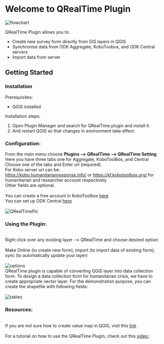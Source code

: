 <h1> Welcome to QRealTime Plugin</h1>
<img src="https://user-images.githubusercontent.com/5653512/84229819-252cc300-ab08-11ea-8cc3-74f9f1d3f1df.png" alt="flowchart">


QRealTime Plugin allows you to:
<ul>
<li> Create new survey form directly from GIS layers in QGIS </li>
<li> Synchronise data from ODK Aggregate, KoboToobox, and ODK Central servers</li>
<li> Import data from  server </li>
</ul>

<h2>Getting Started</h2>
<h3>Installation</h3>
Prerequisites:
<ul>
<li> QGIS installed </li>
</ul>

Installation steps:
<ol>
<li>Open Plugin Manager and search for QRealTime plugin and install it.</li>
<li>And restart QGIS so that changes in environment take effect.</li>
</ol>

<h3>Configuration:</h3>

From the main menu choose **Plugins --> QRealTime --> QRealTime Setting**
<br/> Here you have three tabs one for Aggregate, KoboToolBox, and Central
Choose one of the tabs and Enter url (required). 
<br/>
For Kobo server url can be:
<br/>https://kobo.humanitarianresponse.info/ or https://kf.kobotoolbox.org/ for humanitarian and researcher account respectively
<br/>Other fields are optional.
<br/><br/>
You can create a free account in KoboToolbox <a href="https://www.kobotoolbox.org/"> here </a> <br/>
You can set up ODK Central <a href="https://docs.getodk.org/central-setup/"> here </a> <br/><br/>
![QRealTimePic](https://user-images.githubusercontent.com/42852481/149683859-4c0db7ec-0c80-4a1e-b59a-1a69f9129547.png)

<h3>Using the Plugin:</h3>

<br/>
Right click over any existing layer --> QRealTime and choose desired option: 
<br/><br/>Make Online (to create new form), import (to import data of existing form), sync (to automatically update your layer)
<br/><br/>
<img src="https://user-images.githubusercontent.com/5653512/45092639-be5cc780-b133-11e8-8ee1-d3fb258cbf16.png" alt="options">

<br/>
QRealTime plugin is capable of converting QGIS layer into data collection form. To design a data collection form for humanitarian crisis, we have to create appropriate vector layer. For the demonstration purpose, you can create the shapefile with following fields:
<br/><br/>
<img src="https://user-images.githubusercontent.com/9129316/33984020-2d6d7170-e0dc-11e7-8458-c9c2feb275b6.png" alt="tables">

<h3>Resources:</h3>

<br/>
If you are not sure how to create  value map in QGIS, visit this <a href= "http://www.northrivergeographic.com/archives/qgis-and-value-maps"> link </a>
<br/><br/>
For a tutorial on how to use the QRealTime Plugin, check out this <a href= "https://www.youtube.com/watch?v=62oqJE0pgIY">video </a>:


<!DOCTYPE html>
<html>
<head>
  <title>Real-Time Data Visualization</title>
  <script>
    // 1. Enable the plugin to handle multiple data sources simultaneously.
    function handleMultipleDataSources(dataSources) {
      // Code to handle multiple data sources
      // Combine and overlay different real-time data streams onto a single map
    }

    // 2. Implement a feature for setting up custom alerts or notifications based on real-time data conditions.
    function setupCustomAlerts(data, conditions) {
      // Code to set up custom alerts or notifications based on real-time data conditions
    }

    // 3. Introduce additional customization options for the appearance and behavior of real-time data visualization.
    function customizeDataVisualization(options) {
      // Code to customize the appearance and behavior of real-time data visualization
    }

    // 4. Improve the visualization capabilities by adding support for more types of real-time data.
    function visualizeRealTimeData(data, visualizationType) {
      if (visualizationType === 'time-series') {
        // Code to visualize time-series data
      } else if (visualizationType === 'dynamic-heatmap') {
        // Code to visualize dynamic heatmaps
      } else {
        // Code for other types of visualization
      }
    }

    // Example usage:

    // 1. Handle multiple data sources
    const dataSources = ['source1', 'source2', 'source3'];
    handleMultipleDataSources(dataSources);

    // 3. Customize data visualization
    const visualizationOptions = { /* options for customization */ };
    customizeDataVisualization(visualizationOptions);

    // 4. Visualize real-time data
    const data = { /* real-time data object */ };
    const type = 'time-series'; // or 'dynamic-heatmap', etc.
    visualizeRealTimeData(data, type);
  </script>
</head>
<body>
  <!-- Your HTML content here -->
</body>
</html>



